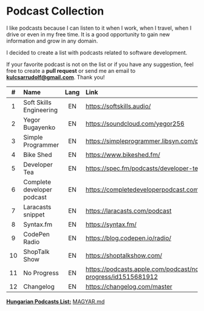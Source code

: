 # Podcast Collection

I like podcasts because I can listen to it when I work, when I travel, when I drive or even in my free time. It is a good opportunity to gain new information and grow in any domain.

I decided to create a list with podcasts related to software development.

If your favorite podcast is not on the list or if you have any suggestion, feel free to create a **pull request** or send me an email to **kulcsarrudolf@gmail.com**. Thank you!

|  #  | Name                       | Lang | Link                                                        |
| :-: | :------------------------- | :--: | :---------------------------------------------------------- |
|  1  | Soft Skills Engineering    |  EN  | https://softskills.audio/                                   |
|  2  | Yegor Bugayenko            |  EN  | https://soundcloud.com/yegor256                             |
|  3  | Simple Programmer          |  EN  | https://simpleprogrammer.libsyn.com/podcast                 |
|  4  | Bike Shed                  |  EN  | https://www.bikeshed.fm/                                    |
|  5  | Developer Tea              |  EN  | https://spec.fm/podcasts/developer-tea                      |
|  6  | Complete developer podcast |  EN  | https://completedeveloperpodcast.com/                       |
|  7  | Laracasts snippet          |  EN  | https://laracasts.com/podcast                               |
|  8  | Syntax.fm                  |  EN  | https://syntax.fm/                                          |
|  9  | CodePen Radio              |  EN  | https://blog.codepen.io/radio/                              |
| 10  | ShopTalk Show              |  EN  | https://shoptalkshow.com/                                   |
| 11  | No Progress                |  EN  | https://podcasts.apple.com/podcast/no-progress/id1515681912 |
| 12  | Changelog                  |  EN  | https://changelog.com/master                                |

[**Hungarian Podcasts List:**](https://github.com/kulcsarrudolf/podcast/blob/master/MAGYAR.MD) [MAGYAR.md](https://github.com/kulcsarrudolf/podcast/blob/master/MAGYAR.MD)
